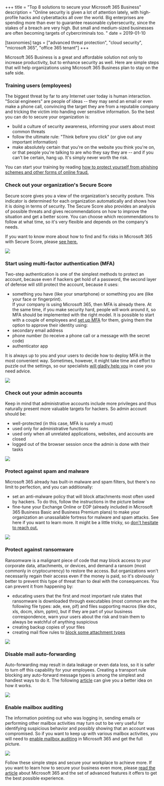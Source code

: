 +++
title = "Top 8 solutions to secure your Microsoft 365 Business"
description = "Online security is given a lot of attention lately, with high-profile hacks and cyberattacks all over the world. Big enterprises are spending more than ever to guarantee reasonable cybersecurity, since the stakes of a breach are very high. But small and medium-sized businesses are often becoming targets of cybercriminals too. "
date = 2019-01-10

[taxonomies]
tags = ["advanced threat protection", "cloud security", "microsoft 365", "office 365 tenant"]
+++

Microsoft 365 Business is a great and affordable solution not only to
increase productivity, but to enhance security as well. Here are simple
steps that will help organizations using Microsoft 365 Business plan to
stay on the safe side.

### Training users (employees)

The biggest threat by far to any Internet user today is human
interaction. "Social engineers" are people of ideas -- they may send an
email or even make a phone call, convincing the target they are from a
reputable company and tricking the victim into handing over sensitive
information. So the best you can do to secure your organization is:

-   build a culture of security awareness, informing your users
    about most common threats
-   follow the ultimate rule: "Think before you click" (or give out any
    important information)
-   make absolutely certain that you're on the website you think you're
    on, or that people you're talking to are who they say they are --
    and if you can't be certain, hang up. It's simply never worth the
    risk.

You can start your training by reading [how to protect yourself from
phishing schemes and other forms of online
fraud.](https://support.office.com/en-us/article/protect-yourself-from-phishing-schemes-and-other-forms-of-online-fraud-be0de46a-29cd-4c59-aaaf-136cf177d593)

### Check out your organization's Secure Score

Secure score gives you a view of the organization's security posture. This indicator is
determined for each organization automatically and shows how it is doing in
terms of security. The Secure Score also provides an analysis of possible
threats and gives recommendations on how to improve the situation and
get a better score. You can choose which recommendations to follow at
what time, so it's very flexible and depends on the company's needs.

If you want to know more about how to find and fix risks in Microsoft 365 with
Secure Score, please [see
here.](https://social.technet.microsoft.com/wiki/contents/articles/36430.office-365-secure-score-find-and-fix-risks-in-office-365.aspx)

![](https://o365hq.com/images/191.png)

### Start using multi-factor authentication (MFA)

Two-step authentication is one of the simplest methods to protect an
account, because even if hackers get hold of a password, the second
layer of defense will still protect the account, because it uses:

-   something you have (like your smartphone) or something you are
    (like your face or fingerprint).\
    If your company is using Microsoft 365, then MFA is already
    there. At the same time, if you make security hard, people will work
    around it, so MFA should be implemented with the right
    model. It is possible to start with a couple of employees and [set
    up
    MFA](https://docs.microsoft.com/en-us/office365/admin/security-and-compliance/set-up-multi-factor-authentication?view=o365-worldwide)
    for them, giving them the option to approve their identity using:
-   secondary email address
-   phone number (to receive a phone call or a message with the secret
    code)
-   authenticator app

It is always up to you and your users to decide how to deploy
MFA in the most convenient way. Sometimes, however, it might take
time and effort to puzzle out the settings, so our specialists [will gladly help you](o365hq.com/services/free-office-365-security-assessment-service)
in case you need advice.

![](https://o365hq.com/images/192.png)

### Check out your admin accounts

Keep in mind that administrative accounts include more privileges and
thus naturally present more valuable targets for hackers. So admin
account should be:

-   well-protected (in this case, MFA is surely a must)
-   used only for administrative functions
-   used only when all unrelated applications, websites, and accounts are
    closed
-   logged out of the browser session once the admin is done with their tasks

![](https://o365hq.com/images/193.png)

### Protect against spam and malware

Microsoft 365 already has built-in malware and spam filters, but there's no
limit to perfection, and you can additionally:

-   set an anti-malware policy that will block attachments most often used
    by hackers. To do this, follow the instructions in the picture below
-   fine-tune your Exchange Online or EOP (already included in
    Microsoft 365 Business Basic and Business Premium plans) to make
    your organization an unassailable fortress for malware and spam
    attacks. See here if you want to learn more. It might be a little
    tricky, so [don't hesitate to reach out.](o365hq.com/services/free-office-365-security-assessment-service)

![](https://o365hq.com/images/194.png)

### Protect against ransomware

Ransomware is a malignant piece of code that may block access to your
corporate data, attachments, or devices, and demand a ransom (most commonly
in cryptocurrency) to restore the access. But organizations won't
necessarily regain their access even if the money is paid, so it's
obviously better to prevent this type of threat than to deal with the
consequences. You can prevent it from happening by:

-   educating users that the first and most important rule states that
    ransomware is downloaded through executables (most common are the following
    file types: ade, exe, pif) and files supporting macros (like
    doc, xls, docm, xlsm, pptm), but if they are part of your
    business correspondence, warn your users about the risk and train
    them to always be watchful of anything suspicious
-   creating backup copies of your files
-   creating mail flow rules to [block some attachment
    types](https://docs.microsoft.com/en-us/exchange/security-and-compliance/mail-flow-rules/inspect-message-attachments)

![](https://o365hq.com/images/195.png)

### Disable mail auto-forwarding

Auto-forwarding may result in data leakage or even data loss, so it is
safer to turn off this capability for your employees. Creating a
transport rule blocking any auto-forward message types is among the
simplest and handiest ways to do it. The following
[article](https://blogs.technet.microsoft.com/exovoice/2017/12/07/disable-automatic-forwarding-in-office-365-and-exchange-server-to-prevent-information-leakage/)
can give you a better idea on how it works.

![](https://o365hq.com/images/196.png)

### Enable mailbox auditing

The information pointing out who was logging in, sending emails or
performing other mailbox activities may turn out to be very useful for
identifying suspicious behavior and possibly showing that an account was
compromised. So if you want to keep up with various mailbox activities,
you will need to [enable mailbox
auditing](https://docs.microsoft.com/en-us/office365/securitycompliance/enable-mailbox-auditing)
in Microsoft 365 and get the full picture.

![](https://o365hq.com/images/197.png)

Follow these simple steps and secure your workplace to achieve more. If
you want to learn how to secure your business even more, please [read
the
article](https://o365hq.com/blog/9-easy-and-smart-ways-to-enhance-your-security-with-microsoft-365-business)
about Microsoft 365 and the set of advanced features it offers to get
the best possible experience.
